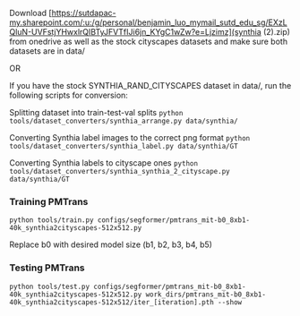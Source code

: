 Download [https://sutdapac-my.sharepoint.com/:u:/g/personal/benjamin_luo_mymail_sutd_edu_sg/EXzLQluN-UVFstjYHwxlrQIBTyJFVTfIJi6jn_KYgC1wZw?e=Ljzimz](synthia (2).zip) from onedrive as well as the stock cityscapes datasets and make sure both datasets are in data/

OR

If you have the stock SYNTHIA_RAND_CITYSCAPES dataset in data/, run the following scripts for conversion:

Splitting dataset into train-test-val splits ```python tools/dataset_converters/synthia_arrange.py data/synthia/```

Converting Synthia label images to the correct png format ```python tools/dataset_converters/synthia_label.py data/synthia/GT```

Converting Synthia labels to cityscape ones ```python tools/dataset_converters/synthia_synthia_2_cityscape.py data/synthia/GT```



### Training PMTrans

```python tools/train.py configs/segformer/pmtrans_mit-b0_8xb1-40k_synthia2cityscapes-512x512.py```

Replace b0 with desired model size (b1, b2, b3, b4, b5)

### Testing PMTrans

```python tools/test.py configs/segformer/pmtrans_mit-b0_8xb1-40k_synthia2cityscapes-512x512.py work_dirs/pmtrans_mit-b0_8xb1-40k_synthia2cityscapes-512x512/iter_[iteration].pth --show```
